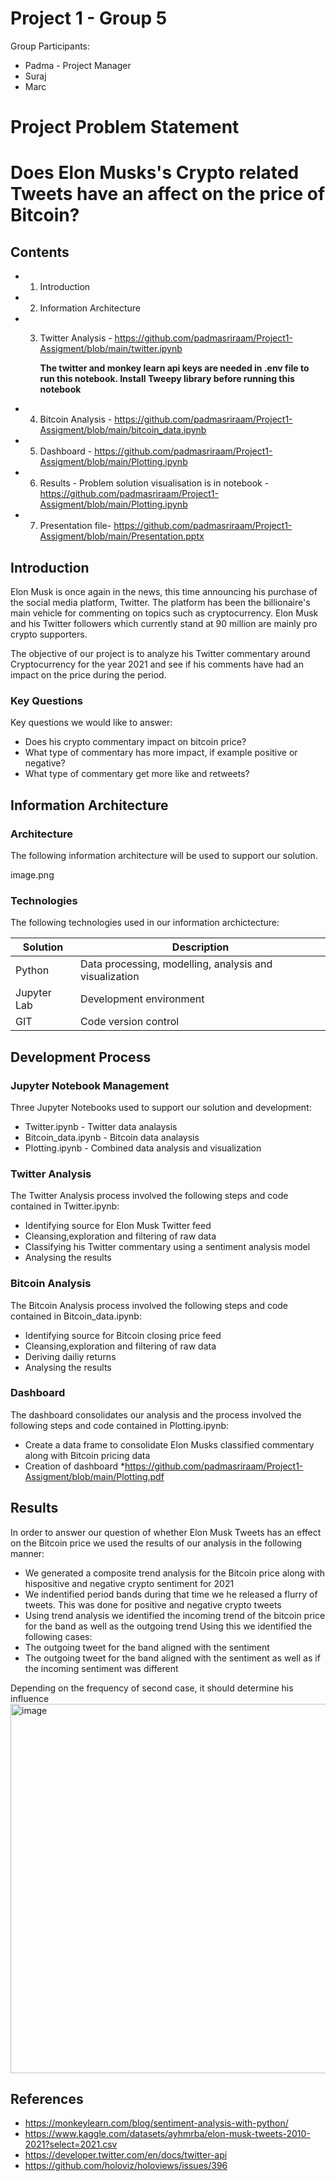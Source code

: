 # Project 1 - Group 5
Group Participants:
* Padma - Project Manager
* Suraj
* Marc 



# Project Problem Statement 

# Does Elon Musks's Crypto related Tweets have an affect on the price of Bitcoin?


## Contents

* 1. Introduction

* 2. Information Architecture

* 3. Twitter Analysis - https://github.com/padmasriraam/Project1-Assigment/blob/main/twitter.ipynb 

     **The twitter and monkey learn api keys are needed in .env file to run this notebook. Install Tweepy library before running this notebook**
* 4. Bitcoin Analysis - https://github.com/padmasriraam/Project1-Assigment/blob/main/bitcoin_data.ipynb

* 5. Dashboard - https://github.com/padmasriraam/Project1-Assigment/blob/main/Plotting.ipynb

* 6. Results - Problem solution visualisation is in notebook - https://github.com/padmasriraam/Project1-Assigment/blob/main/Plotting.ipynb 

* 7. Presentation file- https://github.com/padmasriraam/Project1-Assigment/blob/main/Presentation.pptx




## Introduction

Elon Musk is once again in the news, this time announcing his purchase of the social media platform, Twitter. The platform has been the billionaire's main vehicle for commenting on topics such as cryptocurrency. Elon Musk and his Twitter followers which currently stand at 90 million are mainly pro crypto supporters.

The objective of our project is to analyze his Twitter commentary around Cryptocurrency for the year 2021 and see if his comments have had an impact on the price during the period.


### Key Questions

Key questions we would like to answer:
* Does his crypto commentary impact on bitcoin price?
* What type of commentary has more impact, if example positive or negative?
* What type of commentary get more like and retweets?


## Information Architecture

### Architecture
The following information architecture will be used to support our solution.

image.png


### Technologies

The following technologies used in our information archictecture:


|Solution                                              | Description                                                                                  |
|------------------------------------------------------|----------------------------------------------------------------------------------------------|
| Python                                               | Data processing, modelling, analysis and visualization                                       |
| Jupyter Lab                                          | Development environment                                                                      |  
| GIT                                                  | Code version control                                                                         |

## Development Process

### Jupyter Notebook Management

Three Jupyter Notebooks used to support our solution and development:
* Twitter.ipynb - Twitter data analaysis
* Bitcoin_data.ipynb - Bitcoin data analaysis
* Plotting.ipynb - Combined data analysis and visualization


### Twitter Analysis

The Twitter Analysis process involved the following steps and code contained in Twitter.ipynb:

* Identifying source for Elon Musk Twitter feed
* Cleansing,exploration and filtering of raw data 
* Classifying his Twitter commentary using a sentiment analysis model
* Analysing the results


### Bitcoin Analysis

The Bitcoin Analysis process involved the following steps and code contained in Bitcoin_data.ipynb:

* Identifying source for Bitcoin closing price feed
* Cleansing,exploration and filtering of raw data 
* Deriving dailiy returns
* Analysing the results

### Dashboard

The dashboard consolidates our analysis and the process involved the following steps and code contained in Plotting.ipynb:

* Create a data frame to consolidate Elon Musks classified commentary along with Bitcoin pricing data
* Creation of dashboard 
*https://github.com/padmasriraam/Project1-Assigment/blob/main/Plotting.pdf

## Results

In order to answer our question of whether Elon Musk Tweets has an effect on the Bitcoin price we used the results of our analysis in the following manner:

* We generated a composite trend analysis for the Bitcoin price along with hispositive and negative crypto sentiment for 2021
* We indentified period bands during that time we he released a flurry of tweets. This was done for positive and negative crypto tweets
* Using trend analysis we identified the incoming trend of the bitcoin price for the band as well as the outgoing trend
Using this we identified the following cases:
* The outgoing tweet for the band aligned with the sentiment
* The outgoing tweet for the band aligned with the sentiment as well as if the incoming sentiment was different

Depending on the frequency of second case, it should determine his influence
<img width="591" alt="image" src="https://user-images.githubusercontent.com/50818927/169222459-865fe4df-5fb5-428d-9456-f9837b0dd9df.png">


## References
* https://monkeylearn.com/blog/sentiment-analysis-with-python/
* https://www.kaggle.com/datasets/ayhmrba/elon-musk-tweets-2010-2021?select=2021.csv
* https://developer.twitter.com/en/docs/twitter-api
* https://github.com/holoviz/holoviews/issues/396



